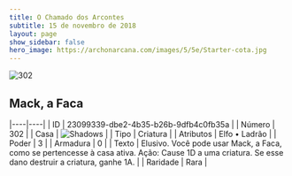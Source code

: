 ```yaml
---
title: O Chamado dos Arcontes
subtitle: 15 de novembro de 2018
layout: page
show_sidebar: false
hero_image: https://archonarcana.com/images/5/5e/Starter-cota.jpg
---
```


![302](https://cdn.keyforgegame.com/media/card_front/pt/341_302_RP49F4QFW3FM_pt.png)

## Mack, a Faca

|----|----|
| ID | 23099339-dbe2-4b35-b26b-9dfb4c0fb35a |
| Número | 302 |
| Casa | ![Shadows](https://archonarcana.com/images/thumb/e/ee/Shadows.png/22px-Shadows.png "Sombras") |
| Tipo | Criatura |
| Atributos | Elfo • Ladrão |
| Poder | 3 |
| Armadura | 0 |
| Texto | Elusivo.  Você pode usar Mack, a Faca, como se pertencesse à casa ativa. Ação: Cause 1D a uma criatura. Se esse dano destruir a criatura, ganhe 1A. |
| Raridade | Rara |
